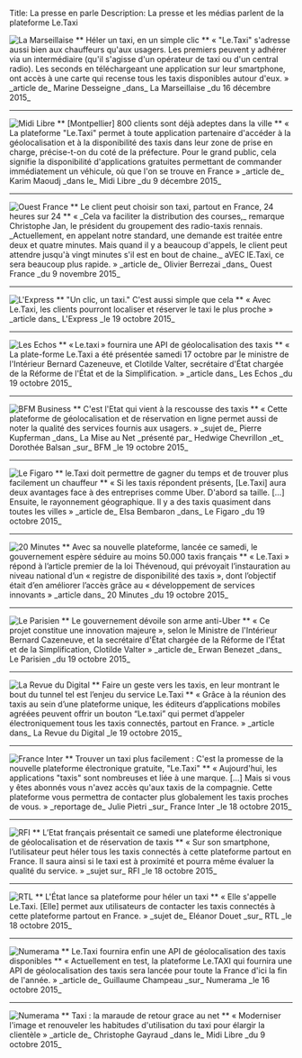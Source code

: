 Title: La presse en parle
Description: La presse et les médias parlent de la plateforme Le.Taxi

<img src="/images/presse/la_marseillaise.png"  class="plogo" alt="La Marseillaise">
** Héler un taxi, en un simple clic **  
« "Le.Taxi" s'adresse aussi bien aux chauffeurs qu'aux usagers. Les premiers peuvent y adhérer via un intermédiaire (qu'il s'agisse d'un opérateur de taxi ou d'un central radio). Les seconds en téléchargeant une application sur leur smartphone, ont accès à une carte qui recense tous les taxis disponibles autour d'eux. »  
_article de_ Marine Desseigne _dans_ La Marseillaise _du 16 décembre 2015_
<!-- http://le.taxi/press/article_Le.Taxi_laMarseillaise.png -->
<!-- http://www.lamarseillaise.fr/herault/societe/44582-montpellier-heler-un-taxi-en-un-simple-clic -->
<hr class="press">

<img src="/images/presse/midi-libre.png" class="plogo" alt="Midi Libre" >
** [Montpellier] 800 clients sont déjà adeptes dans la ville **  
« La plateforme "Le.Taxi" permet à toute application partenaire d'accéder à la géolocalisation et à la disponibilité des taxis dans leur zone de prise en charge, précise-t-on du coté de la préfecture. Pour le grand public, cela signifie la disponibilité d'applications gratuites permettant de commander immédiatement un véhicule, où que l'on se trouve en France »  
_article de_ Karim Maoudj _dans le_ Midi Libre _du 9 décembre 2015_
<!-- http://le.taxi/press/article_Le.Taxi_Midi-libre.png -->
<hr class="press">

<img src="/images/presse/ouest-france.png" class="plogo" alt="Ouest France" >
** Le client peut choisir son taxi, partout en France, 24 heures sur 24 **  
« _Cela va faciliter la distribution des courses,_ remarque Christophe Jan, le président du groupement des radio-taxis rennais. _Actuellement, en appelant notre standard, une demande est traitée entre deux et quatre minutes. Mais quand il y a beaucoup d'appels, le client peut attendre jusqu'à vingt minutes s'il est en bout de chaine._ aVEC lE.Taxi, ce sera beaucoup plus rapide. »  
_article de_ Olivier Berrezai _dans_ Ouest France _du 9 novembre 2015_
<!-- http://le.taxi/press/article_Le.Taxi_Ouest-France_2015-11-09.png -->
<hr class="press">


<img src="/images/presse/l_express.png" class="plogo" alt="L'Express" >
** "Un clic, un taxi." C'est aussi simple que cela **  
« Avec Le.Taxi, les clients pourront localiser et réserver le taxi le plus proche »  
_article dans_ L'Express _le 19 octobre 2015_
<!-- http://lexpansion.lexpress.fr/entreprises/pour-contrer-uber-les-taxis-ont-enfin-leur-appli-de-geolocalisation_1727358.html -->
<hr class="press">

<img src="/images/presse/les-echos.png" class="plogo" alt="Les Echos" >
** « Le.taxi » fournira une API de géolocalisation des taxis **  
« La plate-forme Le.Taxi a été présentée samedi 17 octobre par le ministre de l'Intérieur Bernard Cazeneuve, et Clotilde Valter, secrétaire d'État chargée de la Réforme de l'État et de la Simplification. »  
_article dans_ Les Echos _du 19 octobre 2015_
<!-- http://www.lesechos.fr/industrie-services/tourisme-transport/021414630019-letaxi-la-reponse-de-letat-a-uber-1166990.php -->
<hr class="press">

<img src="/images/presse/bfm.png" class="plogo" alt="BFM Business" >
** C'est l'Etat qui vient à la rescousse des taxis **  
« Cette plateforme de géolocalisation et de réservation en ligne permet aussi de noter la qualité des services fournis aux usagers. »  
_sujet de_ Pierre Kupferman _dans_ La Mise au Net _présenté par_ Hedwige Chevrillon _et_ Dorothée Balsan _sur_ BFM _le 19 octobre 2015_
<!-- http://bfmbusiness.bfmtv.com/mediaplayer/video/la-mise-au-net-l-etat-lance-une-application-pour-aider-les-chauffeurs-de-taxis-1910-665053.html -->
<hr class="press">

<img src="/images/presse/le-figaro.png" class="plogo" alt="Le Figaro" >
** le.Taxi doit permettre de gagner du temps et de trouver plus facilement un chauffeur **  
« Si les taxis répondent présents, [Le.Taxi] aura deux avantages face à des entreprises comme Uber. D'abord sa taille. […] Ensuite, le rayonnement géographique. Il y a des taxis quasiment dans toutes les villes »  
_article de_ Elsa Bembaron _dans_ Le Figaro _du 19 octobre 2015_
<!-- http://www.lefigaro.fr/secteur/high-tech/2015/10/19/32001-20151019ARTFIG00011-le-taxi-une-timide-reponse-de-l-etat-a-uber.php -->
<hr class="press">

<img src="/images/presse/20-minutes.png" class="plogo" alt="20 Minutes" >
** Avec sa nouvelle plateforme, lancée ce samedi, le gouvernement espère séduire au moins 50.000 taxis français **  
« Le.Taxi » répond à l’article premier de la loi Thévenoud, qui prévoyait l’instauration au niveau national d’un « registre de disponibilité des taxis », dont l’objectif était d’en améliorer l’accès grâce au « développement de services innovants »  
_article dans_ 20 Minutes _du 19 octobre 2015_
<!-- http://www.20minutes.fr/economie/1712611-20151019-taxi-quand-etat-repond-uber-via-application -->
<hr class="press">

<img src="/images/presse/le-parisien.png" class="plogo" alt="Le Parisien" >
** Le gouvernement dévoile son arme anti-Uber **  
« Ce projet constitue une innovation majeure », selon le Ministre de l'Intérieur Bernard Cazeneuve, et la secrétaire d'État chargée de la Réforme de l'État et de la Simplification, Clotilde Valter »  
_article de_ Erwan Benezet _dans_ Le Parisien _du 19 octobre 2015_
<hr class="press">

<img src="/images/presse/la-revue-du-digital.png" class="plogo" alt="La Revue du Digital" >
** Faire un geste vers les taxis, en leur montrant le bout du tunnel tel est l’enjeu du service Le.Taxi **  
« Grâce à la réunion des taxis au sein d’une plateforme unique, les éditeurs d’applications mobiles agréées peuvent offrir un bouton “Le.taxi” qui permet d’appeler électroniquement tous les taxis connectés, partout en France. »  
_article dans_ La Revue du Digital _le 19 octobre 2015_
<hr class="press">

<img src="/images/presse/france-inter.png" class="plogo" alt="France Inter" >
** Trouver un taxi plus facilement : C'est la promesse de la nouvelle plateforme électronique gratuite, "Le.Taxi" **  
« Aujourd'hui, les applications "taxis" sont nombreuses et liée à une marque. […] Mais si vous y êtes abonnés vous n'avez accès qu'aux taxis de la compagnie. Cette plateforme vous permettra de contacter plus globalement les taxis proches de vous. »  
_reportage de_ Julie Pietri _sur_ France Inter _le 18 octobre 2015_
<!-- http://www.franceinter.fr/depeche-trouver-un-taxi-plus-facilement -->
<hr class="press">

<img src="/images/presse/RFI.png" class="plogo" alt="RFI" >
** L’Etat français présentait ce samedi une plateforme électronique de géolocalisation et de réservation de taxis **  
« Sur son smartphone, l’utilisateur peut héler tous les taxis connectés à cette plateforme partout en France. Il saura ainsi si le taxi est à proximité et pourra même évaluer la qualité du service. »  
_sujet sur_ RFI _le 18 octobre 2015_
<!-- http://www.rfi.fr/economie/20151017-france-appli-le-taxi-une-appli-resister-vtc-uber -->
<hr class="press">

<img src="/images/presse/rtl.png" class="plogo" alt="RTL" >
** L'État lance sa plateforme pour héler un taxi **  
« Elle s'appelle Le.Taxi. [Elle] permet aux utilisateurs de contacter les taxis connectés à cette     plateforme partout en France. »  
_sujet de_ Eléanor Douet _sur_ RTL _le 18 octobre 2015_
<!-- http://www.rtl.fr/actu/societe-faits-divers/l-etat-lance-sa-plateforme-pour-heler-un-taxi-sur-   smartphone-7780145705 -->
<hr class="press">

<img src="/images/presse/numerama.png" class="plogo" alt="Numerama" >
** Le.Taxi fournira enfin une API de géolocalisation des taxis disponibles **  
« Actuellement en test, la plateforme Le.TAXI qui fournira une API de géolocalisation des taxis sera lancée pour toute la France d'ici la fin de l'année. »  
_article de_ Guillaume Champeau _sur_ Numerama _le 16 octobre 2015_
<!-- http://www.numerama.com/politique/126967-le-taxi-fournira-enfin-une-api-de-geolocalisation-des-taxis-disponibles.html -->
<hr class="press">

 <img src="/images/presse/midi-libre.png" class="plogo" alt="Numerama" >
 ** Taxi : la maraude de retour grace au net **  
 « Moderniser l'image et renouveler les habitudes d'utilisation du taxi pour élargir la clientèle »  
_article de_ Christophe Gayraud _dans le_ Midi Libre _du 9 octobre 2015_
